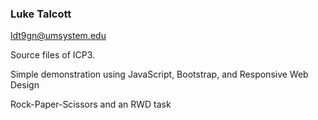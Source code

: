 ### Luke Talcott
ldt9gn@umsystem.edu

Source files of ICP3. 

Simple demonstration using JavaScript, Bootstrap, and Responsive Web Design


Rock-Paper-Scissors and an RWD task
